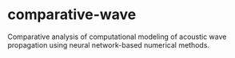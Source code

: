 # comparative-wave
Comparative analysis of computational modeling of acoustic wave propagation using neural network-based numerical methods.
